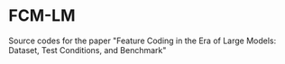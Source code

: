 # FCM-LM
Source codes for the paper "Feature Coding in the Era of Large Models: Dataset, Test Conditions, and Benchmark"
